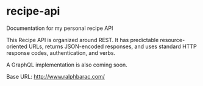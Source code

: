 # recipe-api
Documentation for my personal recipe API

This Recipe API is organized around REST. It has predictable resource-oriented URLs, returns JSON-encoded responses, and uses standard HTTP response codes, authentication, and verbs.

A GraphQL implementation is also coming soon.

Base URL: http://www.ralphbarac.com/
